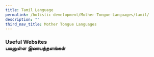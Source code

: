 ```yaml
---
title: Tamil Language
permalink: /holistic-development/Mother-Tongue-Languages/tamil/
description: ""
third_nav_title: Mother Tongue Languages
---
```

### Useful Websites<br>பயனுள்ள இணயத்தளங்கள்
